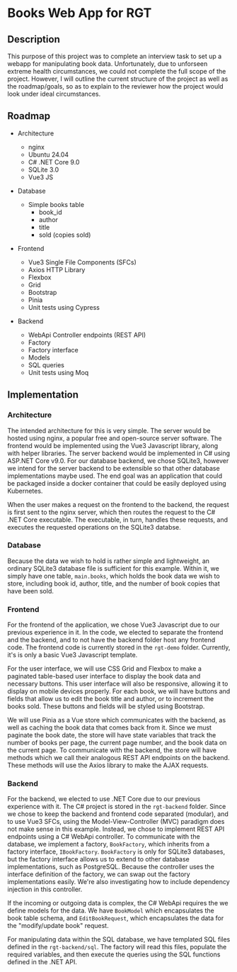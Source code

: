 # Books Web App for RGT

## Description

This purpose of this project was to complete an interview task to set up a webapp for manipulating book data. Unfortunately, due to unforseen extreme health circumstances, we could not complete the full scope of the project. However, I will outline the current structure of the project as well as the roadmap/goals, so as to explain to the reviewer how the project would look under ideal circumstances.

## Roadmap

- Architecture
  - nginx
  - Ubuntu 24.04
  - C# .NET Core 9.0
  - SQLite 3.0
  - Vue3 JS

- Database
  - Simple books table
    - book_id
    - author
    - title
    - sold (copies sold)

- Frontend
  - Vue3 Single File Components (SFCs)
  - Axios HTTP Library
  - Flexbox
  - Grid
  - Bootstrap
  - Pinia
  - Unit tests using Cypress

- Backend
  - WebApi Controller endpoints (REST API)
  - Factory
  - Factory interface
  - Models
  - SQL queries
  - Unit tests using Moq

## Implementation

### Architecture
The intended architecture for this is very simple. The server would be hosted using nginx, a popular free and open-source server software. The frontend would be implemented using the Vue3 Javascript library, along with helper libraries. The server backend would be implemented in C# using ASP.NET Core v9.0. For our database backend, we chose SQLite3, however we intend for the server backend to be extensible so that other database implementations maybe used. The end goal was an application that could be packaged inside a docker container that could be easily deployed using Kubernetes.

When the user makes a request on the frontend to the backend, the request is first sent to the nginx server, which then routes the request to the C# .NET Core executable. The executable, in turn, handles these requests, and executes the requested operations on the SQLite3 databse.

### Database
Because the data we wish to hold is rather simple and lightweight, an ordinary SQLite3 database file is sufficient for this example. Within it, we simply have one table, `main.books`, which holds the book data we wish to store, including book id, author, title, and the number of book copies that have been sold.

### Frontend
For the frontend of the application, we chose Vue3 Javascript due to our previous experience in it. In the code, we elected to separate the frontend and the backend, and to not have the backend folder host any frontend code. The frontend code is currently stored in the `rgt-demo` folder. Currently, it's is only a basic Vue3 Javascript template.

For the user interface, we will use CSS Grid and Flexbox to make a paginated table-based user interface to display the book data and necessary buttons. This user interface will also be responsive, allowing it to display on mobile devices properly. For each book, we will have buttons and fields that allow us to edit the book title and author, or to increment the books sold. These buttons and fields will be styled using Bootstrap.

We will use Pinia as a Vue store which communicates with the backend, as well as caching the book data that comes back from it. Since we must paginate the book date, the store will have state variables that track the number of books per page, the current page number, and the book data on the current page. To communicate with the backend, the store will have methods which we call their analogous REST API endpoints on the backend. These methods will use the Axios library to make the AJAX requests.

### Backend
For the backend, we elected to use .NET Core due to our previous experience with it. The C# project is stored in the `rgt-backend` folder. Since we chose to keep the backend and frontend code separated (modular), and to use Vue3 SFCs, using the Model-View-Controller (MVC) paradigm does not make sense in this example. Instead, we chose to implement REST API endpoints using a C# WebApi controller. To communicate with the database, we implement a factory, `BookFactory`, which inherits from a factory interface, `IBookFactory`. `BookFactory` is only for SQLite3 databases, but the factory interface allows us to extend to other database implementations, such as PostgreSQL. Because the controller uses the interface definition of the factory, we can swap out the factory implementations easily. We're also investigating how to include dependency injection in this controller.

If the incoming or outgoing data is complex, the C# WebApi requires the we define models for the data. We have `BookModel` which encapsulates the book table schema, and `EditBookRequest`, which encapsulates the data for the "modify/update book" request.

For manipulating data within the SQL database, we have templated SQL files defined in the `rgt-backend/sql`. The factory will read this files, populate the required variables, and then execute the queries using the SQL functions defined in the .NET API.
